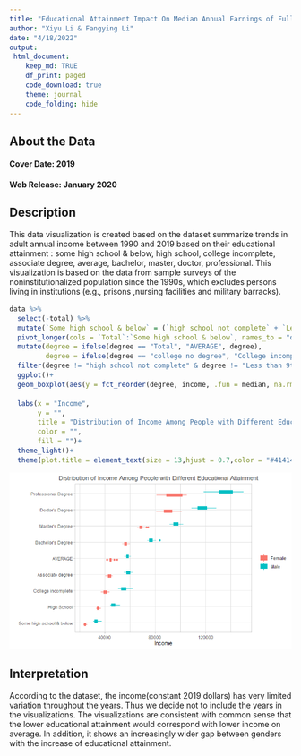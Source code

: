 ```yaml
---
title: "Educational Attainment Impact On Median Annual Earnings of Full-time Year-round Workers 25 to 34 Years Old in 1990-2019"
author: "Xiyu Li & Fangying Li"
date: "4/18/2022"
output:
 html_document:
    keep_md: TRUE
    df_print: paged
    code_download: true
    theme: journal
    code_folding: hide
---
```






## About the Data

#### Cover Date: 2019
#### Web Release: January 2020

## Description
This data visualization is created based on the dataset summarize trends in adult annual income between 1990 and 2019 based on their educational attainment : some high school & below, high school, college incomplete, associate degree, average, bachelor, master, doctor, professional. This visualization is based on the data from sample surveys of the noninstitutionalized population since the 1990s, which excludes persons living in institutions (e.g., prisons ,nursing facilities and military barracks).



```r
data %>% 
  select(-total) %>% 
  mutate(`Some high school & below` = (`high school not complete` + `Less than 9th degree`)/2) %>% 
  pivot_longer(cols = `Total`:`Some high school & below`, names_to = "degree", values_to = "income") %>% 
  mutate(degree = ifelse(degree == "Total", "AVERAGE", degree),
         degree = ifelse(degree == "college no degree", "College incomplete", degree)) %>% 
  filter(degree != "high school not complete" & degree != "Less than 9th degree") %>% 
  ggplot()+
  geom_boxplot(aes(y = fct_reorder(degree, income, .fun = median, na.rm = TRUE), x = income, color = Gender, fill = Gender),width = 0.4,varwidth = TRUE)+
  
  labs(x = "Income",
       y = "",
       title = "Distribution of Income Among People with Different Educational Attainment",
       color = "",
       fill = "")+
  theme_light()+
  theme(plot.title = element_text(size = 13,hjust = 0.7,color = "#414141"))
```

<img src="data_files/figure-html/unnamed-chunk-2-1.png" title="This is a side-by-side boxplot that shows the distribution of annual income among people with different educational attainment." alt="This is a side-by-side boxplot that shows the distribution of annual income among people with different educational attainment."  />


## Interpretation

According to the dataset, the income(constant 2019 dollars) has very limited variation throughout the years. Thus we decide not to include the years in the visualizations. The visualizations are consistent with common sense that the lower educational attainment would correspond with lower income on average. In addition, it shows an increasingly wider gap between genders with the increase of educational attainment.
